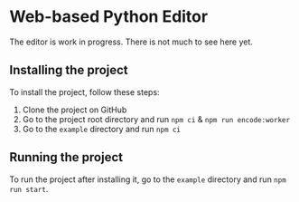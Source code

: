 # Web-based Python Editor

The editor is work in progress. There is not much to see here yet.

## Installing the project

To install the project, follow these steps:

1. Clone the project on GitHub
2. Go to the project root directory and run `npm ci` & `npm run encode:worker`
3. Go to the `example` directory and run `npm ci`

## Running the project

To run the project after installing it, go to the `example` directory and run `npm run start`.
